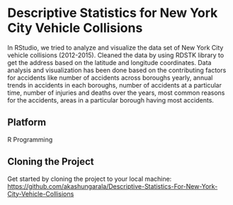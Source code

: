# Descriptive Statistics for New York City Vehicle Collisions

In RStudio, we tried to analyze and visualize the data set of New York City vehicle collisions (2012-2015). Cleaned the data by using RDSTK library to get the address based on the latitude and longitude coordinates. Data analysis and visualization has been done based on the contributing factors for accidents like number of accidents across boroughs yearly, annual trends in accidents in each boroughs, number of accidents at a particular time, number of injuries and deaths over the years, most common reasons for the accidents, areas in a particular borough having most accidents.

## Platform

R Programming

## Cloning the Project

Get started by cloning the project to your local machine: https://github.com/akashungarala/Descriptive-Statistics-For-New-York-City-Vehicle-Collisions
